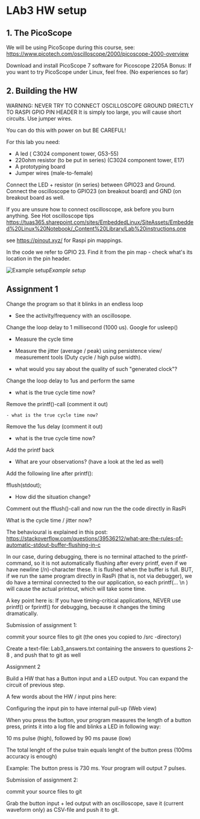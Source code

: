 # LAb3 HW setup

## 1. The PicoScope 

We will be using PicoScope during this course, see:  
https://www.picotech.com/oscilloscope/2000/picoscope-2000-overview 

Download and install PicoScope 7 software for Picoscope 2205A 
Bonus: If you want to try PicoScope under Linux, feel free. (No experiences so far) 

## 2. Building the HW 

WARNING: NEVER TRY TO CONNECT OSCILLOSCOPE GROUND DIRECTLY TO RASPI GPIO PIN HEADER 
It is simply too large, you will cause short circuits. Use jumper wires. 

You can do this with power on but BE CAREFUL! 

For this lab you need: 
- A led ( C3024 component tower, G53-55) 
- 220ohm resistor (to be put in series) (C3024 component tower, E17) 
- A prototyping board 
- Jumper wires (male-to-female) 

Connect the LED + resistor (in series) between GPIO23 and Ground.  
Connect the oscilloscope to GPIO23 (on breakout board) and GND (on breakout board as well.  

If you are unsure how to connect oscilloscope, ask before you burn anything. 
See Hot oscilloscope tips
https://tuas365.sharepoint.com/sites/EmbeddedLinux/SiteAssets/Embedded%20Linux%20Notebook/_Content%20Library/Lab%20instructions.one 

see https://pinout.xyz/ for Raspi pin mappings. 

 

In the code we refer to GPIO 23. Find it from the pin map - check what's its location in the pin header. 

![Example setup](/images/image.png)*Example setup*
 

 

## Assignment 1 

Change the program so that it blinks in an endless loop 

- See the activity/frequency with an oscillosope. 

Change the loop delay to 1 millisecond (1000 us). Google for usleep() 

- Measure the cycle time 

- Measure the jitter (average / peak) using persistence view/ measurement tools (Duty cycle / high pulse width). 

- what would you say about the quality of such "generated clock"? 

Change the loop delay to 1us and perform the same 

 - what is the true cycle time now? 

Remove the printf()-call (comment it out) 

    - what is the true cycle time now? 

Remove the 1us delay (comment it out) 

- what is the true cycle time now? 

Add the printf back 

- What are your observations? (have a look at the led as well) 

Add the following line after printf(): 
 

fflush(stdout); 

 

- How did the situation change? 

Comment out the fflush()-call and now run the the code directly in RasPi 

What is the cycle time / jitter now? 

 

 

The behavioural is explained in this post: 
https://stackoverflow.com/questions/39536212/what-are-the-rules-of-automatic-stdout-buffer-flushing-in-c 

 

In our case, during debugging, there is no terminal attached to the printf-command, so it is not automatically flushing after every printf, even if we have newline (/n)-character these. It is flushed when the buffer is full. BUT, if we run the same program directly in RasPi (that is, not via  debugger), we do have a terminal connected to the our application, so each printf(... \n ) will cause the actual printout, which will take some time.  

 

A key point here is: If you have timing-critical applications, NEVER use printf() or fprintf() for debugging, because it changes the timing dramatically. 

 

 

Submission of assignment 1:   

commit your source files to git (the ones you copied to /src -directory) 

Create a text-file: Lab3_answers.txt containing the answers to questions 2-8 , and push that to git as well 

 

 

Assignment 2 

 

Build a HW that has a Button input and a LED output. You can expand the circuit of previous step.  

 

A few words about the HW / input pins here:  

Configuring the input pin to have internal pull-up   (Web view)  

 

When you press the button, your program measures the length of a button press, prints it into a log file and blinks a LED in following way: 

 

10 ms pulse (high), followed by 90 ms pause (low) 

The total lenght of the pulse train equals lenght of the button press (100ms accuracy is enough) 

Example: The button press is 730 ms. Your program will output 7 pulses. 

 
 
 
 

Submission of assignment 2: 

commit your source files to git 

Grab the button input + led output with an oscilloscope, save it (current waveform only) as CSV-file and push it to git. 
